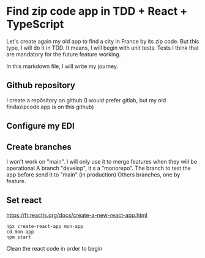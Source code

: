 # Find zip code app in TDD + React + TypeScript

Let's create again my old app to find a city in France by its zip code.
But this type, I will do it in TDD. 
It means, I will begin with unit tests. Tests I think that are mandatory for the future feature working.

In this markdown file, I will write my journey. 

## Github repository
I create a repôsitory on github (I would prefer gitlab, but my old findazipcode app is on this github)

## Configure my EDI

## Create branches
I won't work on "main". I will only use it to merge features when they will be operational
A branch "develop", it s a "monorepo". The branch to test the app before send it to "main" (in production)
Others branches, one by feature.

## Set react
https://fr.reactjs.org/docs/create-a-new-react-app.html
```
npx create-react-app mon-app
cd mon-app
npm start
```
Clean the react code in order to begin
